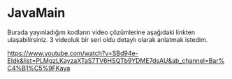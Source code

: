 # JavaMain
Burada yayınladığım kodların video çözümlerine aşağıdaki linkten ulaşabilirsiniz. 3 videoluk bir seri oldu detaylı olarak anlatmak istedim.

https://www.youtube.com/watch?v=SBd94e-EIdk&list=PLMgzLKayzaXTaS7TV6HSQTb9YDME7dsAU&ab_channel=Bar%C4%B1%C5%9FKaya
